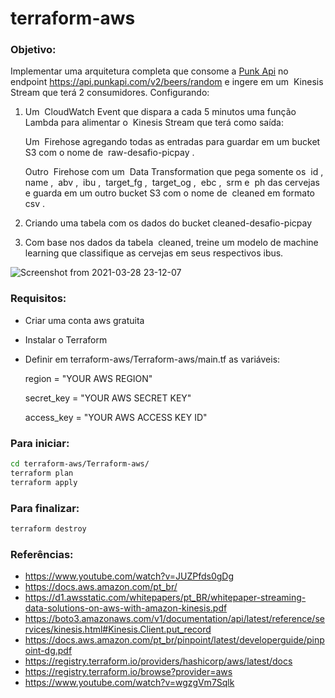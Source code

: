 # terraform-aws


### **Objetivo**:
  Implementar uma arquitetura completa que consome a [Punk Api](https://punkapi.com/) no endpoint https://api.punkapi.com/v2/beers/random e ingere em um ​ Kinesis
Stream​ que terá 2 consumidores. Configurando:
  1. Um ​ CloudWatch Event que dispara a cada 5 minutos uma função ​ Lambda para alimentar o ​ Kinesis Stream​ que terá como saída:

      Um ​ Firehose agregando todas as entradas para guardar em um bucket S3 com o nome de ​ raw-desafio-picpay​ .

      Outro ​ Firehose com um ​ Data Transformation que pega somente os ​ id​ , name​ , ​ abv​ , ​ ibu​ , ​ target_fg​ , ​ target_og​ , ​ ebc​ , ​ srm e ​ ph das cervejas e guarda em um outro bucket S3 com o nome de ​ cleaned​ em formato ​ csv​ .

  2. Criando uma tabela com os dados do bucket cleaned-desafio-picpay
  3. Com base nos dados da tabela ​ cleaned, treine um modelo de machine learning que classifique as cervejas em seus respectivos ibus.

  ![Screenshot from 2021-03-28 23-12-07](https://user-images.githubusercontent.com/59203291/112778535-24273c80-901b-11eb-93b4-58307822b71c.png)


### **Requisitos**:
  * Criar uma conta aws gratuita
  * Instalar o Terraform
  * Definir em terraform-aws/Terraform-aws/main.tf as variáveis:
  
       region = "YOUR AWS REGION"
       
       secret_key = "YOUR AWS SECRET KEY"
       
       access_key = "YOUR AWS ACCESS KEY ID"
       
### **Para iniciar:**
``` sh
cd terraform-aws/Terraform-aws/
terraform plan
terraform apply

```   

### **Para finalizar:**
``` sh
terraform destroy

```  

### **Referências:**
* https://www.youtube.com/watch?v=JUZPfds0gDg
* https://docs.aws.amazon.com/pt_br/
* https://d1.awsstatic.com/whitepapers/pt_BR/whitepaper-streaming-data-solutions-on-aws-with-amazon-kinesis.pdf
* https://boto3.amazonaws.com/v1/documentation/api/latest/reference/services/kinesis.html#Kinesis.Client.put_record
* https://docs.aws.amazon.com/pt_br/pinpoint/latest/developerguide/pinpoint-dg.pdf
* https://registry.terraform.io/providers/hashicorp/aws/latest/docs
* https://registry.terraform.io/browse?provider=aws
* https://www.youtube.com/watch?v=wgzgVm7Sqlk
